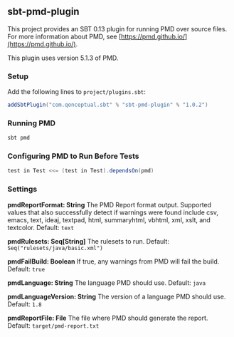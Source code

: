 ## sbt-pmd-plugin ##
This project provides an SBT 0.13 plugin for running PMD over source files. For more information about PMD, see [https://pmd.github.io/](https://pmd.github.io/).

This plugin uses version 5.1.3 of PMD.

### Setup ###
Add the following lines to `project/plugins.sbt`:

```scala
addSbtPlugin("com.qonceptual.sbt" % "sbt-pmd-plugin" % "1.0.2")
```

### Running PMD ###
```scala
sbt pmd
```

### Configuring PMD to Run Before Tests ###
```scala
test in Test <<= (test in Test).dependsOn(pmd)
```

### Settings ###

**pmdReportFormat: String** The PMD Report format output. Supported values that also successfully detect if warnings were found include csv, emacs, text, ideaj, textpad, html, summaryhtml, vbhtml, xml, xslt, and textcolor. Default: `text`

**pmdRulesets: Seq[String]** The rulesets to run. Default: `Seq("rulesets/java/basic.xml")`

**pmdFailBuild: Boolean** If true, any warnings from PMD will fail the build. Default: `true`

**pmdLanguage: String** The language PMD should use. Default: `java`

**pmdLanguageVersion: String** The version of a language PMD should use. Default: `1.8`

**pmdReportFile: File** The file where PMD should generate the report. Default: `target/pmd-report.txt`
